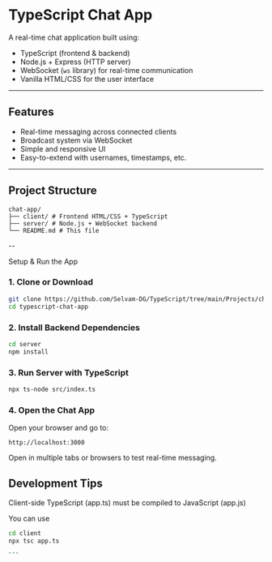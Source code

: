 # TypeScript Chat App

A real-time chat application built using:

-  TypeScript (frontend & backend)
-  Node.js + Express (HTTP server)
-  WebSocket (`ws` library) for real-time communication
-  Vanilla HTML/CSS for the user interface

---

##  Features

-  Real-time messaging across connected clients
-  Broadcast system via WebSocket
-  Simple and responsive UI
-  Easy-to-extend with usernames, timestamps, etc.

---

##  Project Structure
```
chat-app/
├── client/ # Frontend HTML/CSS + TypeScript
├── server/ # Node.js + WebSocket backend
└── README.md # This file
```
--

 Setup & Run the App

### 1.  Clone or Download

```bash
git clone https://github.com/Selvam-DG/TypeScript/tree/main/Projects/chat-app.git
cd typescript-chat-app
```
### 2. Install Backend Dependencies
``` bash
cd server
npm install
```
### 3. Run Server with TypeScript
```bash
npx ts-node src/index.ts
```
### 4. Open the Chat App
Open your browser and go to:
``` arduino
http://localhost:3000

```
Open in multiple tabs or browsers to test real-time messaging.

## Development Tips
Client-side TypeScript (app.ts) must be compiled to JavaScript (app.js)

You can use

````bash
cd client
npx tsc app.ts

```
